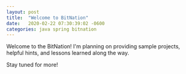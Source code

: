 ```yaml
---
layout: post
title:  "Welcome to BitNation"
date:   2020-02-22 07:30:39:02 -0600
categories: java spring bitnation
---
```


Welcome to the BitNation! I'm planning on providing sample projects, helpful hints, and lessons learned along the way.

Stay tuned for more!